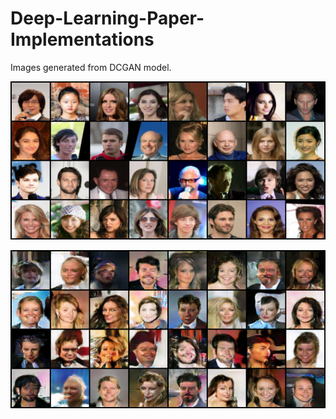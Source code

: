 # Deep-Learning-Paper-Implementations

Images generated from DCGAN model.

![Real images](DCGAN/imgs/real.png)

![Generated images](DCGAN/imgs/fake.png)

